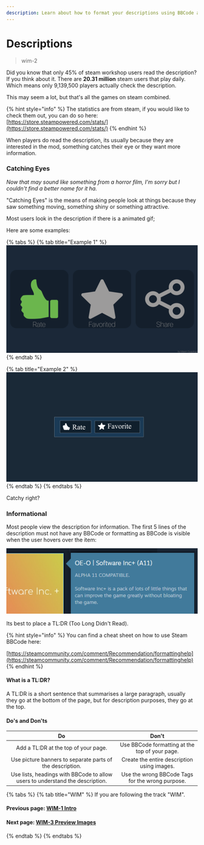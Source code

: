 ```yaml
---
description: Learn about how to format your descriptions using BBCode and other methods.
---
```


# Descriptions

> wim-2

Did you know that only 45% of steam workshop users read the description? If you think about it. There are **20.31 million** steam users that play daily. Which means only 9,139,500 players actually check the description.

This may seem a lot, but that's all the games on steam combined.

{% hint style="info" %}
The statistics are from steam, if you would like to check them out, you can do so here: [https://store.steampowered.com/stats/](https://store.steampowered.com/stats/)
{% endhint %}

When players do read the description, its usually because they are interested in the mod, something catches their eye or they want more information.

### Catching Eyes

_Now that may sound like something from a horror film, I'm sorry but I couldn't find a better name for it ha._

"Catching Eyes" is the means of making people look at things because they saw something moving, something shiny or something attractive.

Most users look in the description if there is a animated gif;

Here are some examples:

{% tabs %}
{% tab title="Example 1" %}
![](../.gitbook/assets/836328862_preview_836188351_preview_299432961_preview_like.gif)
{% endtab %}

{% tab title="Example 2" %}
![](../.gitbook/assets/1513929659_test.gif)
{% endtab %}
{% endtabs %}

Catchy right?

### Informational

Most people view the description for information. The first 5 lines of the description must not have any BBCode or formatting as BBCode is visible when the user hovers over the item: 

![Example of description showing when hovering over a workshop item.](../.gitbook/assets/image%20%282%29.png)

Its best to place a TL:DR \(Too Long Didn't Read\).

{% hint style="info" %}
You can find a cheat sheet on how to use Steam BBCode here: 

[https://steamcommunity.com/comment/Recommendation/formattinghelp](https://steamcommunity.com/comment/Recommendation/formattinghelp)
{% endhint %}

#### What is a TL:DR?

A TL:DR is a short sentence that summarises a large paragraph, usually they go at the bottom of the page, but for description purposes, they go at the top.

#### Do's and Don'ts

| **Do** | Don't |
| :---: | :---: |
| Add a TL:DR at the top of your page. | Use BBCode formatting at the top of your page. |
| Use picture banners to separate parts of the description. | Create the entire description using images. |
| Use lists, headings with BBCode to allow users to understand the description. | Use the wrong BBCode Tags for the wrong purpose. |

{% tabs %}
{% tab title="WIM" %}
If you are following the track "WIM".

#### Previous page: [WIM-1 Intro](wim-1.md)

#### Next page: [WIM-3 Preview Images](wim-3.md)
{% endtab %}
{% endtabs %}



